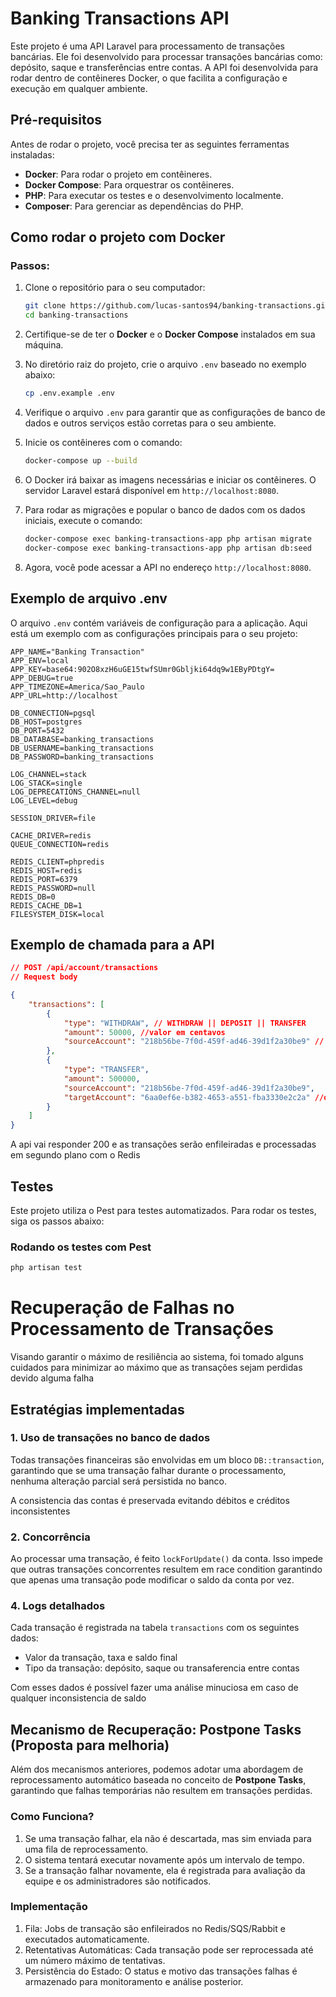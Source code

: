 # Banking Transactions API
Este projeto é uma API Laravel para processamento de transações bancárias. Ele foi desenvolvido para processar transações bancárias como: depósito, saque e transferências entre contas. A API foi desenvolvida para rodar dentro de contêineres Docker, o que facilita a configuração e execução em qualquer ambiente.

## Pré-requisitos
Antes de rodar o projeto, você precisa ter as seguintes ferramentas instaladas:
- **Docker**: Para rodar o projeto em contêineres.
- **Docker Compose**: Para orquestrar os contêineres.
- **PHP**: Para executar os testes e o desenvolvimento localmente.
- **Composer**: Para gerenciar as dependências do PHP.

## Como rodar o projeto com Docker

### Passos:

1. Clone o repositório para o seu computador:

    ```bash
    git clone https://github.com/lucas-santos94/banking-transactions.git
    cd banking-transactions
    ```

2. Certifique-se de ter o **Docker** e o **Docker Compose** instalados em sua máquina.

3. No diretório raiz do projeto, crie o arquivo `.env` baseado no exemplo abaixo:

    ```bash
    cp .env.example .env
    ```

4. Verifique o arquivo `.env` para garantir que as configurações de banco de dados e outros serviços estão corretas para o seu ambiente.

5. Inicie os contêineres com o comando:

    ```bash
    docker-compose up --build
    ```

6. O Docker irá baixar as imagens necessárias e iniciar os contêineres. O servidor Laravel estará disponível em `http://localhost:8080`.

7. Para rodar as migrações e popular o banco de dados com os dados iniciais, execute o comando:

    ```bash
    docker-compose exec banking-transactions-app php artisan migrate
    docker-compose exec banking-transactions-app php artisan db:seed
    ```

8. Agora, você pode acessar a API no endereço `http://localhost:8080`.

## Exemplo de arquivo .env

O arquivo `.env` contém variáveis de configuração para a aplicação. Aqui está um exemplo com as configurações principais para o seu projeto:

```env
APP_NAME="Banking Transaction"
APP_ENV=local
APP_KEY=base64:902O8xzH6uGE15twfSUmr0Gbljki64dq9w1EByPDtgY=
APP_DEBUG=true
APP_TIMEZONE=America/Sao_Paulo
APP_URL=http://localhost

DB_CONNECTION=pgsql
DB_HOST=postgres
DB_PORT=5432
DB_DATABASE=banking_transactions
DB_USERNAME=banking_transactions
DB_PASSWORD=banking_transactions

LOG_CHANNEL=stack
LOG_STACK=single
LOG_DEPRECATIONS_CHANNEL=null
LOG_LEVEL=debug

SESSION_DRIVER=file

CACHE_DRIVER=redis
QUEUE_CONNECTION=redis

REDIS_CLIENT=phpredis
REDIS_HOST=redis
REDIS_PORT=6379
REDIS_PASSWORD=null
REDIS_DB=0
REDIS_CACHE_DB=1
FILESYSTEM_DISK=local
```

## Exemplo de chamada para a API

```json
// POST /api/account/transactions
// Request body

{
    "transactions": [
        {
            "type": "WITHDRAW", // WITHDRAW || DEPOSIT || TRANSFER
            "amount": 50000, //valor em centavos
            "sourceAccount": "218b56be-7f0d-459f-ad46-39d1f2a30be9" // id da conta
        },
        {
            "type": "TRANSFER",
            "amount": 500000,
            "sourceAccount": "218b56be-7f0d-459f-ad46-39d1f2a30be9",
            "targetAccount": "6aa0ef6e-b382-4653-a551-fba3330e2c2a" //obrigatório se o tipo de transação for TRANSFER
        }
    ]
}

```
A api vai responder 200 e as transações serão enfileiradas e processadas em segundo plano com o Redis

## Testes

Este projeto utiliza o Pest para testes automatizados. Para rodar os testes, siga os passos abaixo:

### Rodando os testes com Pest

```bash
php artisan test
```

# Recuperação de Falhas no Processamento de Transações
Visando garantir o máximo de resiliência ao sistema, foi tomado alguns cuidados para minimizar ao máximo que as transações sejam perdidas devido alguma falha

## Estratégias implementadas

### 1. Uso de transações no banco de dados
Todas transações financeiras são envolvidas em um bloco `DB::transaction`, garantindo que se uma transação falhar durante o processamento, nenhuma alteração parcial será persistida no banco.

A consistencia das contas é preservada evitando débitos e créditos inconsistentes

### 2. Concorrência
Ao processar uma transação, é feito `lockForUpdate()` da conta. Isso impede que outras transações concorrentes resultem em race condition garantindo que apenas uma transação pode modificar o saldo da conta por vez.

### 4. Logs detalhados
Cada transação é registrada na tabela `transactions` com os seguintes dados:
- Valor da transação, taxa e saldo final
- Tipo da transação: depósito, saque ou transaferencia entre contas

Com esses dados é possível fazer uma análise minuciosa em caso de qualquer inconsistencia de saldo

## Mecanismo de Recuperação: Postpone Tasks (Proposta para melhoria)
Além dos mecanismos anteriores, podemos adotar uma abordagem de reprocessamento automático baseada no conceito de **Postpone Tasks**, garantindo que falhas temporárias não resultem em transações perdidas.

### Como Funciona?
1. Se uma transação falhar, ela não é descartada, mas sim enviada para uma fila de reprocessamento.
2. O sistema tentará executar novamente após um intervalo de tempo.
3. Se a transação falhar novamente, ela é registrada para avaliação da equipe e os administradores são notificados.

### Implementação
1. Fila: Jobs de transação são enfileirados no Redis/SQS/Rabbit e executados automaticamente.
2. Retentativas Automáticas: Cada transação pode ser reprocessada até um número máximo de tentativas.
3. Persistência do Estado: O status e motivo das transações falhas é armazenado para monitoramento e análise posterior.

